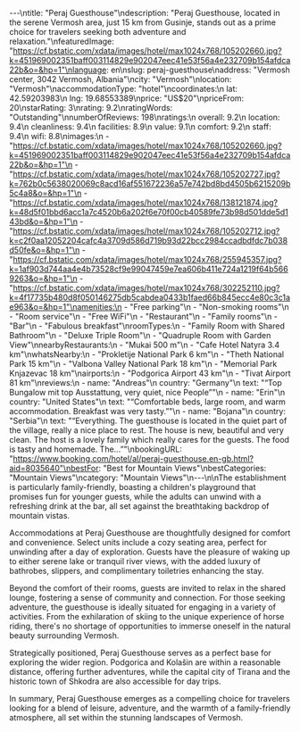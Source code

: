 ---\ntitle: "Peraj Guesthouse"\ndescription: "Peraj Guesthouse, located in the serene Vermosh area, just 15 km from Gusinje, stands out as a prime choice for travelers seeking both adventure and relaxation."\nfeaturedImage: "https://cf.bstatic.com/xdata/images/hotel/max1024x768/105202660.jpg?k=451969002351baff003114829e902047eec41e53f56a4e232709b154afdca22b&o=&hp=1"\nlanguage: en\nslug: peraj-guesthouse\naddress: "Vermosh center, 3042 Vermosh, Albania"\ncity: "Vermosh"\nlocation: "Vermosh"\naccommodationType: "hotel"\ncoordinates:\n  lat: 42.59203983\n  lng: 19.68553389\nprice: "US$20"\npriceFrom: 20\nstarRating: 3\nrating: 9.2\nratingWords: "Outstanding"\nnumberOfReviews: 198\nratings:\n  overall: 9.2\n  location: 9.4\n  cleanliness: 9.4\n  facilities: 8.9\n  value: 9.1\n  comfort: 9.2\n  staff: 9.4\n  wifi: 8.8\nimages:\n  - "https://cf.bstatic.com/xdata/images/hotel/max1024x768/105202660.jpg?k=451969002351baff003114829e902047eec41e53f56a4e232709b154afdca22b&o=&hp=1"\n  - "https://cf.bstatic.com/xdata/images/hotel/max1024x768/105202727.jpg?k=762b0c5638020069c8acd16af551672236a57e742bd8bd4505b6215209b5c4a8&o=&hp=1"\n  - "https://cf.bstatic.com/xdata/images/hotel/max1024x768/138121874.jpg?k=48d5f01bbd6acc1a7c4520b6a202f6e70f00cb40589fe73b98d501dde5d143bd&o=&hp=1"\n  - "https://cf.bstatic.com/xdata/images/hotel/max1024x768/105202712.jpg?k=c2f0aa12052204cafc4a3709d586d719b93d22bcc2984ccadbdfdc7b038d50fe&o=&hp=1"\n  - "https://cf.bstatic.com/xdata/images/hotel/max1024x768/255945357.jpg?k=1af903d744aa4e4b73528cf9e99047459e7ea606b411e724a1219f64b5669263&o=&hp=1"\n  - "https://cf.bstatic.com/xdata/images/hotel/max1024x768/302252110.jpg?k=4f17735b480d8f050146275db5cabdea0433b1faed66b845ecc4e80c3c1ae963&o=&hp=1"\namenities:\n  - "Free parking"\n  - "Non-smoking rooms"\n  - "Room service"\n  - "Free WiFi"\n  - "Restaurant"\n  - "Family rooms"\n  - "Bar"\n  - "Fabulous breakfast"\nroomTypes:\n  - "Family Room with Shared Bathroom"\n  - "Deluxe Triple Room"\n  - "Quadruple Room with Garden View"\nnearbyRestaurants:\n  - "Mukai 500 m"\n  - "Cafe Hotel Natyra 3.4 km"\nwhatsNearby:\n  - "Prokletije National Park 6 km"\n  - "Theth National Park 15 km"\n  - "Valbona Valley National Park 18 km"\n  - "Memorial Park Knjazevac 18 km"\nairports:\n  - "Podgorica Airport 43 km"\n  - "Tivat Airport 81 km"\nreviews:\n  - name: "Andreas"\n    country: "Germany"\n    text: "“Top Bungalow mit top Ausstattung, very quiet, nice People”"\n  - name: "Erin"\n    country: "United States"\n    text: "“Comfortable beds, large room, and warm accommodation. Breakfast was very tasty.”"\n  - name: "Bojana"\n    country: "Serbia"\n    text: "“Everything. The guesthouse is located in the quiet part of the village, really a nice place to rest. The house is new, beautiful and very clean. The host is a lovely family which really cares for the guests. The food is tasty and homemade. The...”"\nbookingURL: "https://www.booking.com/hotel/al/peraj-guesthouse.en-gb.html?aid=8035640"\nbestFor: "Best for Mountain Views"\nbestCategories: "Mountain Views"\ncategory: "Mountain Views"\n---\n\nThe establishment is particularly family-friendly, boasting a children's playground that promises fun for younger guests, while the adults can unwind with a refreshing drink at the bar, all set against the breathtaking backdrop of mountain vistas. 

Accommodations at Peraj Guesthouse are thoughtfully designed for comfort and convenience. Select units include a cozy seating area, perfect for unwinding after a day of exploration. Guests have the pleasure of waking up to either serene lake or tranquil river views, with the added luxury of bathrobes, slippers, and complimentary toiletries enhancing the stay.

Beyond the comfort of their rooms, guests are invited to relax in the shared lounge, fostering a sense of community and connection. For those seeking adventure, the guesthouse is ideally situated for engaging in a variety of activities. From the exhilaration of skiing to the unique experience of horse riding, there's no shortage of opportunities to immerse oneself in the natural beauty surrounding Vermosh.

Strategically positioned, Peraj Guesthouse serves as a perfect base for exploring the wider region. Podgorica and Kolašin are within a reasonable distance, offering further adventures, while the capital city of Tirana and the historic town of Shkodra are also accessible for day trips.

In summary, Peraj Guesthouse emerges as a compelling choice for travelers looking for a blend of leisure, adventure, and the warmth of a family-friendly atmosphere, all set within the stunning landscapes of Vermosh.